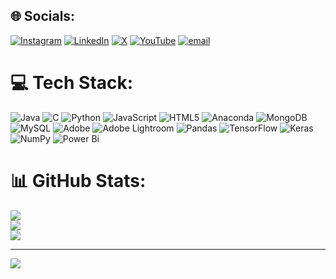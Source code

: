 
## 🌐 Socials:
[![Instagram](https://img.shields.io/badge/Instagram-%23E4405F.svg?logo=Instagram&logoColor=white)](https://instagram.com/__mr__umesh__29) [![LinkedIn](https://img.shields.io/badge/LinkedIn-%230077B5.svg?logo=linkedin&logoColor=white)](https://linkedin.com/in/UmeshVaddar) [![X](https://img.shields.io/badge/X-black.svg?logo=X&logoColor=white)](https://x.com/@UmeshVaddar5) [![YouTube](https://img.shields.io/badge/YouTube-%23FF0000.svg?logo=YouTube&logoColor=white)](https://youtube.com/@@pumeshhvaddar7755) [![email](https://img.shields.io/badge/Email-D14836?logo=gmail&logoColor=white)](mailto:upvaddar@gmail.com) 

# 💻 Tech Stack:
![Java](https://img.shields.io/badge/java-%23ED8B00.svg?style=flat&logo=openjdk&logoColor=white) ![C](https://img.shields.io/badge/c-%2300599C.svg?style=flat&logo=c&logoColor=white) ![Python](https://img.shields.io/badge/python-3670A0?style=flat&logo=python&logoColor=ffdd54) ![JavaScript](https://img.shields.io/badge/javascript-%23323330.svg?style=flat&logo=javascript&logoColor=%23F7DF1E) ![HTML5](https://img.shields.io/badge/html5-%23E34F26.svg?style=flat&logo=html5&logoColor=white) ![Anaconda](https://img.shields.io/badge/Anaconda-%2344A833.svg?style=flat&logo=anaconda&logoColor=white) ![MongoDB](https://img.shields.io/badge/MongoDB-%234ea94b.svg?style=flat&logo=mongodb&logoColor=white) ![MySQL](https://img.shields.io/badge/mysql-4479A1.svg?style=flat&logo=mysql&logoColor=white) ![Adobe](https://img.shields.io/badge/adobe-%23FF0000.svg?style=flat&logo=adobe&logoColor=white) ![Adobe Lightroom](https://img.shields.io/badge/Adobe%20Lightroom-31A8FF.svg?style=flat&logo=Adobe%20Lightroom&logoColor=white) ![Pandas](https://img.shields.io/badge/pandas-%23150458.svg?style=flat&logo=pandas&logoColor=white) ![TensorFlow](https://img.shields.io/badge/TensorFlow-%23FF6F00.svg?style=flat&logo=TensorFlow&logoColor=white) ![Keras](https://img.shields.io/badge/Keras-%23D00000.svg?style=flat&logo=Keras&logoColor=white) ![NumPy](https://img.shields.io/badge/numpy-%23013243.svg?style=flat&logo=numpy&logoColor=white) ![Power Bi](https://img.shields.io/badge/power_bi-F2C811?style=flat&logo=powerbi&logoColor=black)
# 📊 GitHub Stats:
![](https://github-readme-stats.vercel.app/api?username=umesh4956&theme=vue-dark&hide_border=false&include_all_commits=true&count_private=true)<br/>
![](https://nirzak-streak-stats.vercel.app/?user=umesh4956&theme=vue-dark&hide_border=false)<br/>
![](https://github-readme-stats.vercel.app/api/top-langs/?username=umesh4956&theme=vue-dark&hide_border=false&include_all_commits=true&count_private=true&layout=compact)

---
[![](https://visitcount.itsvg.in/api?id=umesh4956&icon=0&color=0)](https://visitcount.itsvg.in)

<!-- Proudly created with GPRM ( https://gprm.itsvg.in ) -->
